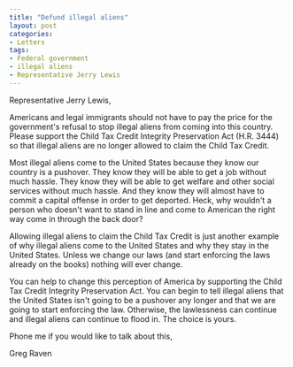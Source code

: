 ```yaml
---
title: "Defund illegal aliens"
layout: post
categories:
- Letters
tags:
- Federal government
- illegal aliens
- Representative Jerry Lewis
---
```


Representative Jerry Lewis,

Americans and legal immigrants should not have to pay the price for the government's refusal to stop illegal aliens from coming into this country. Please support the Child Tax Credit Integrity Preservation Act (H.R. 3444) so that illegal aliens are no longer allowed to claim the Child Tax Credit.  
  
Most illegal aliens come to the United States because they know our country is a pushover. They know they will be able to get a job without much hassle. They know they will be able to get welfare and other social services without much hassle. And they know they will almost have to commit a capital offense in order to get deported. Heck, why wouldn't a person who doesn't want to stand in line and come to American the right way come in through the back door?

Allowing illegal aliens to claim the Child Tax Credit is just another example of why illegal aliens come to the United States and why they stay in the United States. Unless we change our laws (and start enforcing the laws already on the books) nothing will ever change.

You can help to change this perception of America by supporting the Child Tax Credit Integrity Preservation Act. You can begin to tell illegal aliens that the United States isn't going to be a pushover any longer and that we are going to start enforcing the law. Otherwise, the lawlessness can continue and illegal aliens can continue to flood in. The choice is yours.

Phone me if you would like to talk about this,

Greg Raven